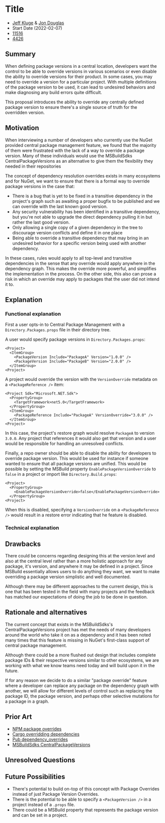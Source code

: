 # Title

- [Jeff Kluge](https://github.com/jeffkl) & [Jon Douglas](https://github.com/jondouglas)
- Start Date (2022-02-07)
- [11516](https://github.com/NuGet/Home/issues/11516)
- [4426](https://github.com/NuGet/NuGet.Client/pull/4426)

## Summary

<!-- One-paragraph description of the proposal. -->
When defining package versions in a central location, developers want the control to be able to override versions in various scenarios or even disable the ability to override versions for their product. In some cases, you may need to override a version for a particular project. With multiple definitions of the package version to be used, it can lead to undesired behaviors and make diagnosing any build errors quite difficult.

This proposal introduces the ability to override any centrally defined package version to ensure there's a single source of truth for the overridden version.

## Motivation 

<!-- Why are we doing this? What pain points does this solve? What is the expected outcome? -->
When interviewing a number of developers who currently use the NuGet provided central package management feature, we found that the majority of them were frustrated with the lack of a way to override a package version. Many of these individuals would use the MSBuildSdks CentralPackageVersions as an alternative to give them the flexibility they needed in their repositories

The concept of dependency resolution overrides exists in many ecosystems and for NuGet, we want to ensure that there is a formal way to override package versions in the case that:

- There is a bug that is yet to be fixed in a transitive dependency in the project's graph such as awaiting a proper bugfix to be published and we can override with the last known good version.
- Any security vulnerability has been identified in a transitive dependency, but you're not able to upgrade the direct dependency pulling it in but rather the last good version.
- Only allowing a single copy of a given dependency in the tree to discourage version conflicts and define it in one place
- Being able to override a transitive dependency that may bring in an undesired behavior for a specific version being used with another dependency.

In these cases, rules would apply to all top-level and transitive dependencies in the sense that any override would apply anywhere in the dependency graph. This makes the override more powerful, and simplifies the implementation in the process. On the other side, this also can prose a risk in which an override may apply to packages that the user did not intend it to.

## Explanation

### Functional explanation

<!-- Explain the proposal as if it were already implemented and you're teaching it to another person. -->
<!-- Introduce new concepts, functional designs with real life examples, and low-fidelity mockups or  pseudocode to show how this proposal would look. -->

First a user opts-in to Central Package Management with a `Directory.Packages.props` file in their directory tree.

A user would specify package versions in `Directory.Packages.props`:

```
<Project>
  <ItemGroup>
    <PackageVersion Include="PackageA" Version="1.0.0" />
    <PackageVersion Include="PackageB" Version="2.0.0" />
  </ItemGroup>
<Project>
```

A project would override the version with the `VersionOverride` metadata on a `<PackageReference />` item:

```
<Project Sdk="Microsoft.NET.Sdk">
  <PropertyGroup>
    <TargetFramework>net5.0</TargetFramework>
  </PropertyGroup>
  <ItemGroup>
    <PackageReference Include="PackageA" VersionOverride="3.0.0" />
  </ItemGroup>
<Project>
```

In this case, the project's restore graph would resolve `PackageA` to version `3.0.0`. Any project that references it would also get that version and a user would be responsible for handling an unresolved conflicts.

Finally, a repo owner should be able to disable the ability for developers to override package version. This would be used for instance if someone wanted to ensure that all package versions are unified. This would be possible by setting the MSBuild property `EnablePackageVersionOverride` to `false` in a project or import like `Directory.Build.props`:

```
<Project>
  <PropertyGroup>
    <EnablePackageVersionOverride>false</EnablePackageVersionOverride>
  </PropertyGroup>
<Project>
```

When this is disabled, specifying a `VersionOverride` on a `<PackageReference />` would result in a restore error indicating that he feature is disabled.

### Technical explanation

<!-- Explain the proposal in sufficient detail with implementation details, interaction models, and clarification of corner cases. -->

## Drawbacks

<!-- Why should we not do this? -->
There could be concerns regarding designing this at the version level and also at the central level rather than a more holistic approach for any package, it's version, and anywhere it may be defined in a project. Since MSBuild essentially allows users to do anything they want, we want to make overriding a package version simplistic and well documented.

Although there may be different approaches to the current design, this is one that has been tested in the field with many projects and the feedback has matched our expectations of doing the job to be done in question.

## Rationale and alternatives

<!-- Why is this the best design compared to other designs? -->
<!-- What other designs have been considered and why weren't they chosen? -->
<!-- What is the impact of not doing this? -->
The current concept that exists in the MSBuildSdks's CentralPackageVersions project has met the needs of many developers around the world who take it on as a dependency and it has been noted many times that this feature is missing in NuGet's first-class support of central package management.

Although there could be a more flushed out design that includes complete package IDs & their respective versions similar to other ecosystems, we are working with what we know teams need today and will build upon it in the future. 

If for any reason we decide to do a similar "package override" feature where a developer can replace any package on the dependency graph with another, we will allow for different levels of control such as replacing the package ID, the package version, and perhaps other selective mutations for a package in a graph.

## Prior Art

<!-- What prior art, both good and bad are related to this proposal? -->
<!-- Do other features exist in other ecosystems and what experience have their community had? -->
<!-- What lessons from other communities can we learn from? -->
<!-- Are there any resources that are relevant to this proposal? -->

- [NPM package overrides](https://github.com/npm/rfcs/blob/main/accepted/0036-overrides.md)
- [Cargo overridding dependencies](https://doc.rust-lang.org/cargo/reference/overriding-dependencies.html)
- [Pub dependency_overrides](https://www.dartlang.org/tools/pub/dependencies#dependency-overrides)
- [MSBuildSdks CentralPackageVersions](https://github.com/microsoft/MSBuildSdks/tree/main/src/CentralPackageVersions#overriding-a-packagereference-version)

## Unresolved Questions

<!-- What parts of the proposal do you expect to resolve before this gets accepted? -->
<!-- What parts of the proposal need to be resolved before the proposal is stabilized? -->
<!-- What related issues would you consider out of scope for this proposal but can be addressed in the future? -->

## Future Possibilities

<!-- What future possibilities can you think of that this proposal would help with? -->
- There's potential to build on-top of this concept with Package Overrides instead of just Package Version Overrides.
- There is the potential to be able to specify a `<PackageVersion />` in a project instead of a `.props` file.
- There could be a MSBuild property that represents the package version and can be set in a project.
